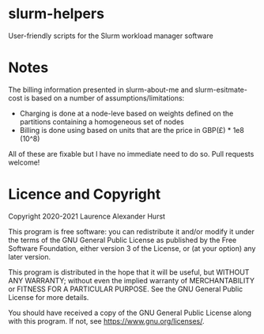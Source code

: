 # slurm-helpers

User-friendly scripts for the Slurm workload manager software

# Notes

The billing information presented in slurm-about-me and slurm-esitmate-cost is based on a number of assumptions/limitations:

* Charging is done at a node-leve based on weights defined on the partitions containing a homogeneous set of nodes
* Billing is done using based on units that are the price in GBP(£) * 1e8 (10^8)

All of these are fixable but I have no immediate need to do so.  Pull requests welcome!

# Licence and Copyright

Copyright 2020-2021 Laurence Alexander Hurst

This program is free software: you can redistribute it and/or modify
it under the terms of the GNU General Public License as published by
the Free Software Foundation, either version 3 of the License, or
(at your option) any later version.

This program is distributed in the hope that it will be useful,
but WITHOUT ANY WARRANTY; without even the implied warranty of
MERCHANTABILITY or FITNESS FOR A PARTICULAR PURPOSE.  See the
GNU General Public License for more details.

You should have received a copy of the GNU General Public License
along with this program.  If not, see <https://www.gnu.org/licenses/>.
